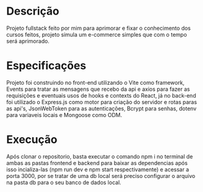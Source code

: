 <h1>Descrição</h1>
<p>Projeto fullstack feito por mim para aprimorar e fixar o conhecimento dos cursos feitos, projeto simula um e-commerce simples que com o tempo será aprimorado.</p>
<h1>Especificações</h1>
<p>Projeto foi construindo no front-end utilizando o Vite como framework, Events para tratar as mensagens que recebo da api e axios para fazer as requisições e eventuais usos de hooks e contexts do React,
já no back-end foi utilizado o Express.js como motor para criação do servidor e rotas paras as api's, JsonWebToken para as autenticações, Bcrypt para senhas, dotenv para variaveis locais e Mongoose como ODM.</p>
<h1>Execução</h1>
<p>Após clonar o repositorio, basta executar o comando npm i no terminal de ambas as pastas frontend e backend para baixar as dependencias após isso incializa-las (npm run dev e npm start respectivamente) e acessar a porta 3000, por se tratar de uma db local será preciso configurar o arquivo na pasta db 
  para o seu banco de dados local.</p>

